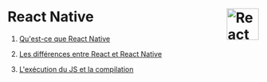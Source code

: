 # **React Native** <img align="right" src="../../../src/images/react-native.png" alt="React" title="framework React" widht="auto" height="64px">

1. [Qu'est-ce que React Native](reactNative "Qu'est ce que React Native")

1. [Les différences entre React et React Native](ReactVSReactNativeComponents 'Les différences entre React et React Native')

1. [L'exécution du JS et la compilation](executionJS "L'exécution du JS et la compilation")